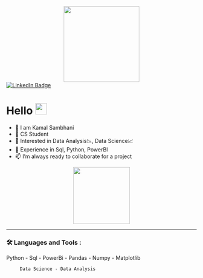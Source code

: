 <div id="header" align="center">
  <img src="https://media.giphy.com/media/bfH6YVw4cCnefkI9EU/giphy.gif" width="200"/>
</div>

<div id="badges">
  <a href="https://www.linkedin.com/in/kamal-sambhani-1387b9225/">
    <img src="https://img.shields.io/badge/LinkedIn-blue?style=for-the-badge&logo=linkedin&logoColor=white" alt="LinkedIn Badge"/>
  </a>
  
</div>

<img src="https://komarev.com/ghpvc/?username=HarshitaAswani&style=flat-square&color=blue" alt=""/>

<h1>
  Hello
  <img src="https://media.giphy.com/media/hvRJCLFzcasrR4ia7z/giphy.gif" width="30px"/>
</h1>

- 👋 I am Kamal Sambhani
- 👀 CS Student
- 🌱 Interested in Data Analysis📉, Data Science📈
- 💞️ Experience in Sql, Python, PowerBI
- 📫 I’m always ready to collaborate for a project

<div id="header" align="center">
  <img src="https://media.giphy.com/media/gRYTjQAs04Pfydymgc/giphy.gif" width="150"/>
</div>

---

### :hammer_and_wrench: Languages and Tools :

Python - Sql - PowerBi - Pandas - Numpy - Matplotlib

         Data Science - Data Analysis

<!---

--->
